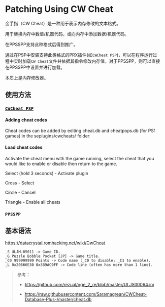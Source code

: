 # Patching Using CW Cheat

金手指（CW Cheat）是一种用于表示内存修改的文本格式。

用于替换内存中数值/机器代码，或向内存中添加数据/机器代码。

在PPSSPP支持此种格式后得到推广。

通过在PSP中安装支持此类格式的PRX插件(如`CWCheat PSP`)，可以在程序运行过程中实时加载`CW Cheat`文件并依据其指令修改内存值。对于PPSSPP，则可以直接在PPSSPP中设置并进行加载。

本质上是内存修改器。

## 使用方法
### [`CWCheat PSP`](https://www.gamebrew.org/wiki/CWCheat_PSP)
#### Adding cheat codes
Cheat codes can be added by editing cheat.db and cheatpops.db (for PS1 games) in the seplugins/cwcheats/ folder:
#### Load cheat codes
Activate the cheat menu with the game running, select the cheat that you would like to enable or disable then return to the game.

Select (hold 3 seconds) - Activate plugin

Cross - Select

Circle - Cancel

Triangle - Enable all cheats

### `PPSSPP`

## 基本语法


https://datacrystal.romhacking.net/wiki/CwCheat

```
_S ULJM-05011 -> Game ID.
_G Puzzle Bobble Pocket [JP] -> Game title.
_C0 999999999 Points -> Code name (_C0 to disable; _C1 to enable).
_L 0x20566E30 0x3B9AC9FF -> Code line (often has more than 1 line).
```

> 参考：
> 
> + https://github.com/rezual/nge_2_re/blob/master/ULJS00064.ini
> 
> + https://raw.githubusercontent.com/Saramagrean/CWCheat-Database-Plus-/master/cheat.db